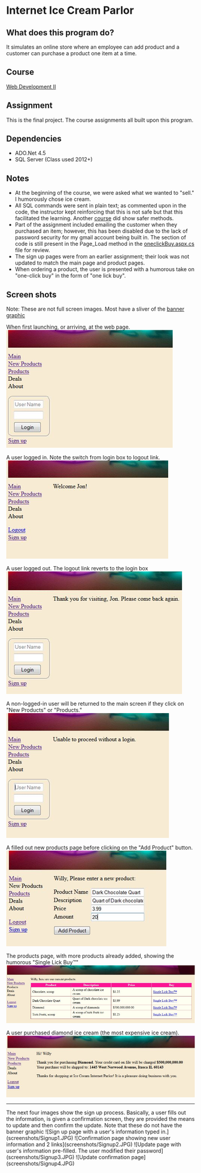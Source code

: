 # Internet Ice Cream Parlor

## What does this program do?
It simulates an online store where an employee can add product and a customer can purchase a product one item at a time.

## Course
[Web Development II](https://www.bellevuecollege.edu/classes/All/PROG/117)

## Assignment
This is the final project. The course assignments all built upon this program.

## Dependencies
- ADO.Net 4.5
- SQL Server (Class used 2012+)

## Notes
- At the beginning of the course, we were asked what we wanted to "sell." I humorously chose ice cream.
- All SQL commands were sent in plain text; as commented upon in the code, the instructor kept reinforcing that this is
  not safe but that this facilitated the learning. Another [course](https://www.bellevuecollege.edu/classes/All/PROG/210)
  did show safer methods.
- Part of the assignment included emailing the customer when they purchased an item; however, this has been disabled due to
  the lack of password security for my gmail account being built in. The section of code is still present in the Page_Load
  method in the [oneclickBuy.aspx.cs](InternetIceCreamParlor/shopping/oneclickBuy.aspx.cs) file for review.
- The sign up pages were from an earlier assignment; their look was not updated to match the main page and product pages.
- When ordering a product, the user is presented with a humorous take on "one-click buy" in the form of "one lick buy".

## Screen shots
Note: These are not full screen images. Most have a sliver of the
[banner graphic](InternetIceCreamParlor/InternetIceCreamParlor/img/neonicecream.png)

When first launching, or arriving, at the web page.
![Initial screen with no logged in user](screenshots/first.JPG)

A user logged in. Note the switch from login box to logout link.
![A logged-in user is greeted. Login box is switched to logout link](screenshots/login.JPG)

A user logged out. The logout link reverts to the login box
![The logged-out user is given a farewell message](screenshots/logout.JPG)

A non-logged-in user will be returned to the main screen if they click on "New Products" or "Products."
![Status message showing unable to proceed](screenshots/bounce.JPG)

A filled out new products page before clicking on the "Add Product" button.
!["New product" page; with a sample product already entered](screenshots/adding.JPG)

The products page, with more products already added, showing the humorous &quot;Single Lick Buy&trade;&quot;
![Products page showing single _lick_ buy](screenshots/products.JPG)

A user purchased diamond ice cream (the most expensive ice cream).
![Purchase confirmation screen showing a receipt in letter form](screenshots/Purchased.JPG)
<hr>
The next four images show the sign up process. Basically, a user fills out the information, is given a confirmation screen,
they are provided the means to update and then confirm the update. Note that these do not have the banner graphic
![Sign up page with a user's information typed in.](screenshots/Signup1.JPG)
![Confirmation page showing new user information and 2 links](screenshots/Signup2.JPG)
![Update page with user's information pre-filled. The user modified their password](screenshots/Signup3.JPG)
![Update confirmation page](screenshots/Signup4.JPG)
